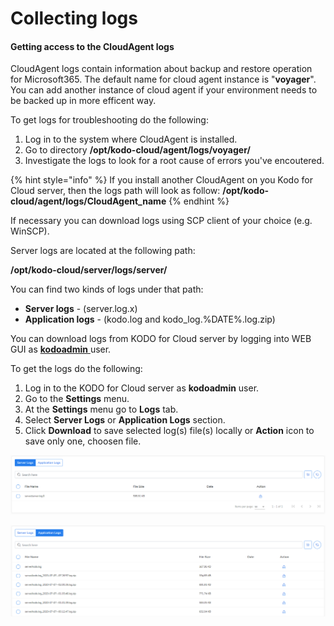 # Collecting logs

#### Getting access to the CloudAgent logs

CloudAgent logs contain information about backup and restore operation for Microsoft365. The default name for cloud agent instance is "**voyager**". You can add another instance of cloud agent if your environment needs to be backed up in more efficent way.    

To get logs for troubleshooting do the following:

1. Log in to the system where CloudAgent is installed.
2. Go to directory  **/opt/kodo-cloud/agent/logs/voyager/**
3. Investigate the logs to look for a root cause of errors you've encoutered.

{% hint style="info" %}
If you install another CloudAgent on you Kodo for Cloud server, then the logs path will look as follow: **/opt/kodo-cloud/agent/logs/CloudAgent\_name**
{% endhint %}

If necessary you can download logs using SCP client of your choice \(e.g. WinSCP\).

Server logs are located at the following path:

**/opt/kodo-cloud/server/logs/server/**

You can find two kinds of logs under that path:

* **Server logs** - \(server.log.x\)
* **Application logs** - \(kodo.log and kodo\_log.%DATE%.log.zip\) 

You can download logs from KODO for Cloud server by logging into WEB GUI as  [**kodoadmin** ](../administration/settings/kodo-admin.md)user.

To get the logs do the following:

1. Log in to the KODO for Cloud server as **kodoadmin** user.
2. Go to the **Settings** menu.
3. At the **Settings** menu go to **Logs** tab.
4. Select **Server Logs** or **Application Logs** section.
5. Click **Download** to save selected log\(s\) file\(s\) locally or **Action** icon to save only one, choosen file.

![](../.gitbook/assets/kodo-cloud-administration-settings-kodoadmin02.png)

![](../.gitbook/assets/kodo-cloud-administration-settings-kodoadmin03.png)



